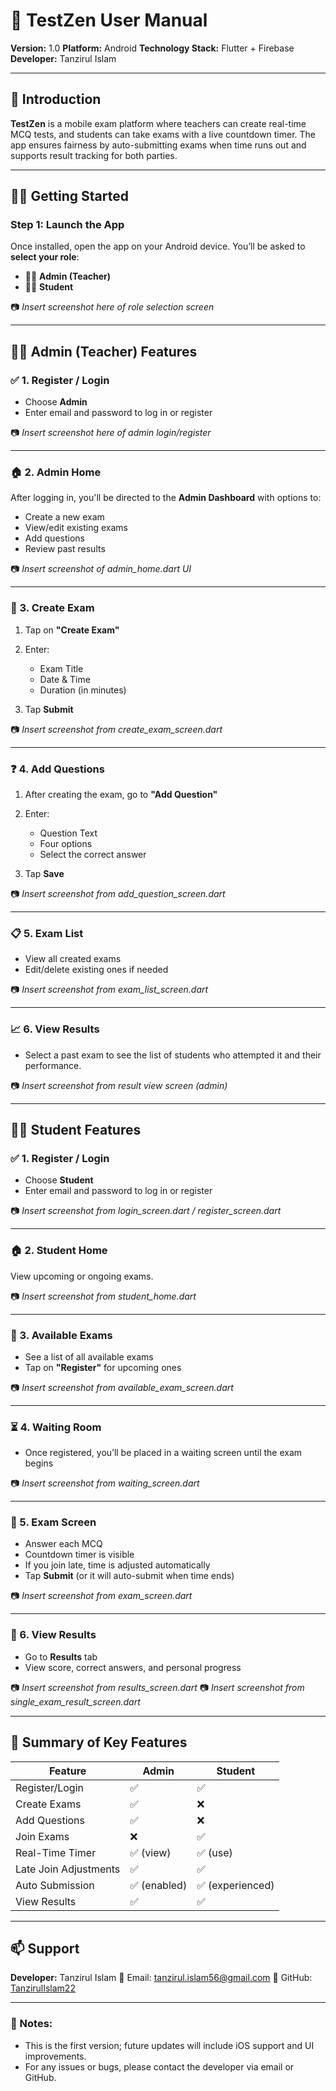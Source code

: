 # 📘 TestZen User Manual

**Version:** 1.0
**Platform:** Android
**Technology Stack:** Flutter + Firebase
**Developer:** Tanzirul Islam

---

## 🔰 Introduction

**TestZen** is a mobile exam platform where teachers can create real-time MCQ tests, and students can take exams with a live countdown timer. The app ensures fairness by auto-submitting exams when time runs out and supports result tracking for both parties.

---

## 🧑‍💻 Getting Started

### Step 1: Launch the App

Once installed, open the app on your Android device. You’ll be asked to **select your role**:

* 👨‍🏫 **Admin (Teacher)**
* 👩‍🎓 **Student**

📷 *Insert screenshot here of role selection screen*

---

## 👨‍🏫 Admin (Teacher) Features

### ✅ 1. Register / Login

* Choose **Admin**
* Enter email and password to log in or register

📷 *Insert screenshot here of admin login/register*

---

### 🏠 2. Admin Home

After logging in, you'll be directed to the **Admin Dashboard** with options to:

* Create a new exam
* View/edit existing exams
* Add questions
* Review past results

📷 *Insert screenshot of admin\_home.dart UI*

---

### 📝 3. Create Exam

1. Tap on **"Create Exam"**
2. Enter:

    * Exam Title
    * Date & Time
    * Duration (in minutes)
3. Tap **Submit**

📷 *Insert screenshot from create\_exam\_screen.dart*

---

### ❓ 4. Add Questions

1. After creating the exam, go to **"Add Question"**
2. Enter:

    * Question Text
    * Four options
    * Select the correct answer
3. Tap **Save**

📷 *Insert screenshot from add\_question\_screen.dart*

---

### 📋 5. Exam List

* View all created exams
* Edit/delete existing ones if needed

📷 *Insert screenshot from exam\_list\_screen.dart*

---

### 📈 6. View Results

* Select a past exam to see the list of students who attempted it and their performance.

📷 *Insert screenshot from result view screen (admin)*

---

## 👩‍🎓 Student Features

### ✅ 1. Register / Login

* Choose **Student**
* Enter email and password to log in or register

📷 *Insert screenshot from login\_screen.dart / register\_screen.dart*

---

### 🏠 2. Student Home

View upcoming or ongoing exams.

📷 *Insert screenshot from student\_home.dart*

---

### 📅 3. Available Exams

* See a list of all available exams
* Tap on **"Register"** for upcoming ones

📷 *Insert screenshot from available\_exam\_screen.dart*

---

### ⏳ 4. Waiting Room

* Once registered, you’ll be placed in a waiting screen until the exam begins

📷 *Insert screenshot from waiting\_screen.dart*

---

### 🧪 5. Exam Screen

* Answer each MCQ
* Countdown timer is visible
* If you join late, time is adjusted automatically
* Tap **Submit** (or it will auto-submit when time ends)

📷 *Insert screenshot from exam\_screen.dart*

---

### 🧾 6. View Results

* Go to **Results** tab
* View score, correct answers, and personal progress

📷 *Insert screenshot from results\_screen.dart*
📷 *Insert screenshot from single\_exam\_result\_screen.dart*

---

## 🧠 Summary of Key Features

| Feature               | Admin       | Student         |
| --------------------- | ----------- | --------------- |
| Register/Login        | ✅           | ✅               |
| Create Exams          | ✅           | ❌               |
| Add Questions         | ✅           | ❌               |
| Join Exams            | ❌           | ✅               |
| Real-Time Timer       | ✅ (view)    | ✅ (use)         |
| Late Join Adjustments | ✅           | ✅               |
| Auto Submission       | ✅ (enabled) | ✅ (experienced) |
| View Results          | ✅           | ✅               |

---

## 📫 Support

**Developer:** Tanzirul Islam
📧 Email: [tanzirul.islam56@gmail.com](mailto:tanzirul.islam56@gmail.com)
🔗 GitHub: [TanzirulIslam22](https://github.com/TanzirulIslam22)

---

### 🔧 Notes:

* This is the first version; future updates will include iOS support and UI improvements.
* For any issues or bugs, please contact the developer via email or GitHub.

